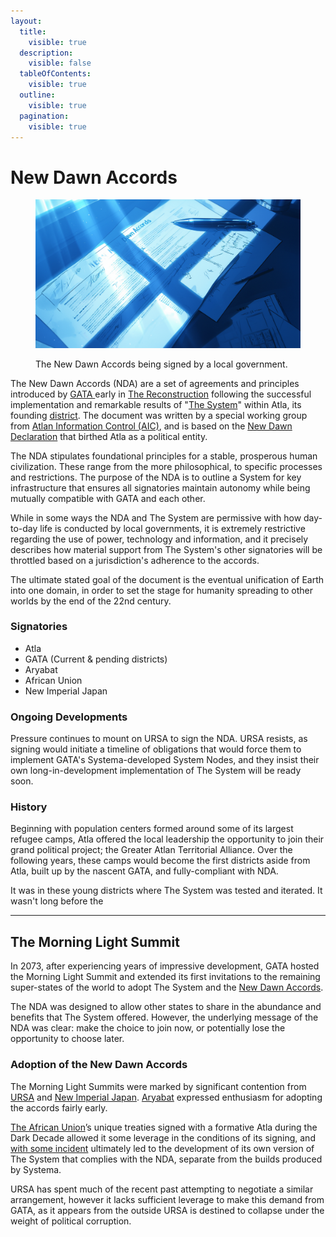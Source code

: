 ```yaml
---
layout:
  title:
    visible: true
  description:
    visible: false
  tableOfContents:
    visible: true
  outline:
    visible: true
  pagination:
    visible: true
---
```


# New Dawn Accords

<figure><img src="../../../.gitbook/assets/newdawnaccords.png" alt="" width="563"><figcaption><p>The New Dawn Accords being signed by a local government.</p></figcaption></figure>

The New Dawn Accords (NDA) are a set of agreements and principles introduced by [GATA ](../)early in [The Reconstruction](../../../overview/history/the-reconstruction.md) following the successful implementation and remarkable results of "[The System](the-system.md)" within Atla, its founding [district](districts.md). The document was written by a special working group from [Atlan Information Control (AIC)](../institutions/atlan-information-control-aic.md), and is based on the [New Dawn Declaration](../history/new-dawn-declaration.md) that birthed Atla as a political entity.

The NDA stipulates foundational principles for a stable, prosperous human civilization. These range from the more philosophical, to specific processes and restrictions. The purpose of the NDA is to outline a System for key infrastructure that ensures all signatories maintain autonomy while being mutually compatible with GATA and each other.

While in some ways the NDA and The System are permissive with how day-to-day life is conducted by local governments, it is extremely restrictive regarding the use of power, technology and information, and it precisely describes how material support from The System's other signatories will be throttled based on a jurisdiction's adherence to the accords.

The ultimate stated goal of the document is the eventual unification of Earth into one domain, in order to set the stage for humanity spreading to other worlds by the end of the 22nd century.

### **Signatories**

* Atla
* GATA (Current & pending districts)
* Aryabat
* African Union
* New Imperial Japan

### **Ongoing Developments**

Pressure continues to mount on URSA to sign the NDA. URSA resists, as signing would initiate a timeline of obligations that would force them to implement GATA's Systema-developed System Nodes, and they insist their own long-in-development implementation of The System will be ready soon.

### History

Beginning with population centers formed around some of its largest refugee camps, Atla offered the local leadership the opportunity to join their grand political project; the Greater Atlan Territorial Alliance. Over the following years, these camps would become the first districts aside from Atla, built up by the nascent GATA, and fully-compliant with NDA.

It was in these young districts where The System was tested and iterated. It wasn't long before the&#x20;

***

## The Morning Light Summit

In 2073, after experiencing years of impressive development, GATA hosted the Morning Light Summit and extended its first invitations to the remaining super-states of the world to adopt The System and the [New Dawn Accords](new-dawn-accords.md).

The NDA was designed to allow other states to share in the abundance and benefits that The System offered. However, the underlying message of the NDA was clear: make the choice to join now, or potentially lose the opportunity to choose later.

### Adoption of the New Dawn Accords

The Morning Light Summits were marked by significant contention from [URSA](../../ursa/) and [New Imperial Japan](../../new-imperial-japan/). [Aryabat](../../aryabat/) expressed enthusiasm for adopting the accords fairly early.

[The African Union](../../african-union/)’s unique treaties signed with a formative Atla during the Dark Decade allowed it some leverage in the conditions of its signing, and [with some incident](../../african-union/history/the-broken-dawn-revolt.md) ultimately led to the development of its own version of The System that complies with the NDA, separate from the builds produced by Systema.

URSA has spent much of the recent past attempting to negotiate a similar arrangement, however it lacks sufficient leverage to make this demand from GATA, as it appears from the outside URSA is destined to collapse under the weight of political corruption.
